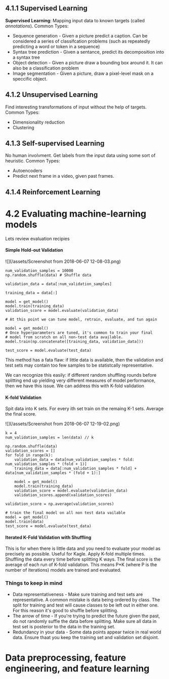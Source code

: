 ## 4.1.1 Supervised Learning
**Supervised Learning**: Mapping input data to known targets (called *annotations*).
Common Types:
- Sequence generation - Given a picture predict a caption. Can be considered a series of classifcation problems (such as repeatedly predicting a word or token in a sequence)
- Syntax tree prediction - Given a sentance, predict its decomposition into a syntax tree
- Object detection - Given a picture draw a bounding box around it. It can also be a classification problem
- Image segmentation - Given a picture, draw a pixel-level mask on a speccific object.

## 4.1.2 Unsupervised Learning
Find interesting transformations of input without the help of targets.
Common Types:
- Dimensionality reduction
- Clustering

## 4.1.3 Self-supervised Learning
No human involvment. Get labels from the input data using some sort of heuristic.
Common Types:
- Autoencoders
- Predict next frame in a video, given past frames.

## 4.1.4 Reinforcement Learning

# 4.2 Evaluating machine-learning models
Lets review evaluation recipies

#### Simple Hold-out Validation
![](/assets/Screenshot from 2018-06-07 12-08-03.png)



```
num_validation_samples = 10000
np.random.shuffle(data) # Shuffle data

validation_data = data[:num_validation_samples]

training_data = data[:]

model = get_model()
model.train(training_data)
validation_score = model.evaluate(validation_data)

# At this point we can tune model, retrain, evaluate, and tun again

model = get_model()
# Once hyperparameters are tuned, it's common to train your final
# model from scratch on all non-test data available.
model.train(np.concatenate([training_data, validation_data]))

test_score = model.evaluate(test_data)
```

This method has a fata flaw: if little data is available, then the validation and test sets may contain too few samples to be statistcally representative.

We can recognize this easily: if different random shuffling rounds before splitting end up yielding very different measures of model performance, then we have this issue. We can address this with K-fold validation

#### K-fold Validation

Spit data into K sets. For every ith set train on the remaing K-1 sets. Average the final score.

![](/assets/Screenshot from 2018-06-07 12-19-02.png)



```
k = 4
num_validation_samples = len(data) // k

np.random.shuffle(data)
validation_scores = []
for fold in range(k):
    validation_data = data[num_validation_samples * fold: num_validation_samples * (fold + 1)]
    training_data = data[:num_validation_samples * fold] + data[num_validation_samples * (fold + 1):]
    
    model = get_model()
    model.train(training_data)
    validation_score = model.evaluate(validation_data)
    validation_scores.append(validation_scores)
    
validation_score = np.average(validation_scores)

# train the final model on all non test data vailable
model = get_model()
model.train(data)
test_score = model.evaluate(test_data)
```

#### Iterated K-Fold Validation with Shuffling
This is for when there is little data and you need to evaluate your model as precisely as possible. Useful for Kagle. Apply K-fold multiple times. Shuffling the data every time before splitting K ways. The final score is the average of each run of K-fold validation. This means P*K (where P is the number of iterations) models are trained and evaluated.

### Things to keep in mind
- Data representativeness - Make sure training and test sets are representative. A common mistake is data being ordered by class. The split for training and test will cause classes to be left out in either one. For this reason it's good to shuffle before splitting.
- The arrow of time - If you're trying to predict the future given the past, do not randomly suffle the data before splitting. Make sure all data in test set is posterior to the data in the training set.
- Redundancy in your data - Some data points appear twice in real world data. Ensure thaat you keep the training set and validation set disjoint.

# Data preprocessing, feature engineering, and feature learning


